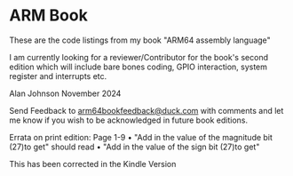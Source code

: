 # ARM Book
These are the code listings from my book "ARM64 assembly language"

I am currently looking for a reviewer/Contributor for the book's second edition which will include bare bones coding, GPIO interaction, system register and interrupts etc.

Alan Johnson November 2024

Send Feedback to arm64bookfeedback@duck.com with comments and let me know  if you wish to be acknowledged in future book editions.

Errata on print edition:
Page 1-9 •	"Add in the value of the magnitude bit (27)to get" 
should read
•	"Add in the value of the sign bit (27)to get"

This has been corrected in the Kindle Version
